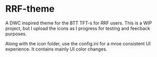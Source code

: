 # RRF-theme
A DWC inspired theme for the BTT TFT-s for RRF users. This is a WIP project, but I upload the icons as I progress for testing and feecback purposes.

Along with the icon folder, use the config.ini for a mroe consistent UI experience. It contains mainly UI color changes.
